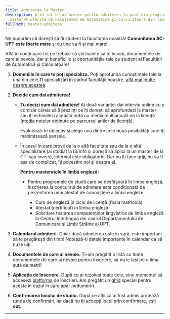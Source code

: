 ```yaml
---
title: Admiterea la Master
description: Află tot ce ai nevoie pentru admiterea la unul din programele de
  masterat oferite de Facultatea de Automatică și Calculatoare din Timișoara!
fullPath: master/admitere
---
```

Ne bucurăm că dorești să fii student la facultatea noastră! **Comunitatea AC-UPT este foarte mare** și cu tine va fi și mai mare!

Află în continuare tot ce trebuie să știi înainte să te înscrii, documentele de care ai nevoie, dar și beneficiile și oportunitățile tale ca student al Facultății de Automatică și Calculatoare!

1. **Domeniile în care te poți specializa.** Poți aprofunda cunoștințele tale la una din cele 11 specializări în cadrul facultății noastre, [află mai multe despre acestea](https://admitere.ac.upt.ro/master/admitere/specializari/).
2. **Decide cum dai admiterea!**

   * **Tu decizi cum dai admitere!** Ai două variante: dai interviu online cu o comisie căreia să îi prezinți ce îți dorești să aprofundezi la master sau îți echivalezi această notă cu media multianuală de la licență (media notelor obținute pe parcursul anilor de licență). 

     Evaluează-te obiectiv și alege una dintre cele două posibilități care îți maximizează șansele.
   * În cazul în care provii de la o altă facultate sau de la o altă specializare (ai studiat la IS/Info și dorești să aplici la un master de la CTI sau invers), interviul este obligatoriu. Dar nu îți face griji, nu va fi așa de complicat, îți povestim noi și despre el.

     **Pentru masteratele în limbă engleză:**

     * Pentru programele de studii care se desfășoară în limba engleză, înscrierea la concursul de admitere este condiționată de prezentarea unui atestat de cunoaștere a limbii engleze:

       * Curs de engleză în ciclu de licență (foaia matricolă)
       * Atestat (certificat) în limba engleză
       * Solicitare testarea competențelor lingvistice de limba engleză la Centrul Interlingua din cadrul Departamentului de Comunicare și Limbi Străine al UPT.

   <Attachment label="Citește aici cum se calculează media de admitere!" internal="master/admitere/media-de-admitere"></Attachment>
3. **Calendarul admiterii.** Chiar dacă admiterea este în vară, este important să te pregătești din timp! Notează-ți datele importante în calendar ca să nu le uiți.

   <Attachment label="Calendarul admiterii" internal="master/admitere/calendarul-admiterii-master-sesiunea-iulie-2023"></Attachment>
4. **Documentele de care ai nevoie.** Ți-am pregătit o listă cu toate documentele de care ai nevoie pentru înscriere, să nu le lași pe ultima sută de metri!

   <Attachment label="Lista de documente" internal="master/admitere/documente-necesare22"></Attachment>
5. **Aplicația de înscriere.** După ce ai rezolvat toate cele, vine momentul să accesezi [platforma](https://admitere.upt.ro) de înscrieri. Am pregătit un [ghid](https://www.upt.ro/Informatii_admitere-master_958_ro.html) special pentru acesta în cazul în care apar nedumeriri.
6. **Confirmarea locului de studiu.** După ce aflii că ai fost admis urmează runda de confirmări, iar dacă nu îți accepți locul prin confirmare, ești **out**.

- - -

<Attachment label="Metodologia de organizare și desfășurare a concursului de admitere" file="/uploads/metodologie-admitere-master-ac-2023.pdf"></Attachment>